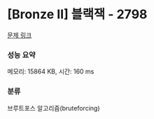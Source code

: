 # [Bronze II] 블랙잭 - 2798 

[문제 링크](https://www.acmicpc.net/problem/2798) 

### 성능 요약

메모리: 15864 KB, 시간: 160 ms

### 분류

브루트포스 알고리즘(bruteforcing)

